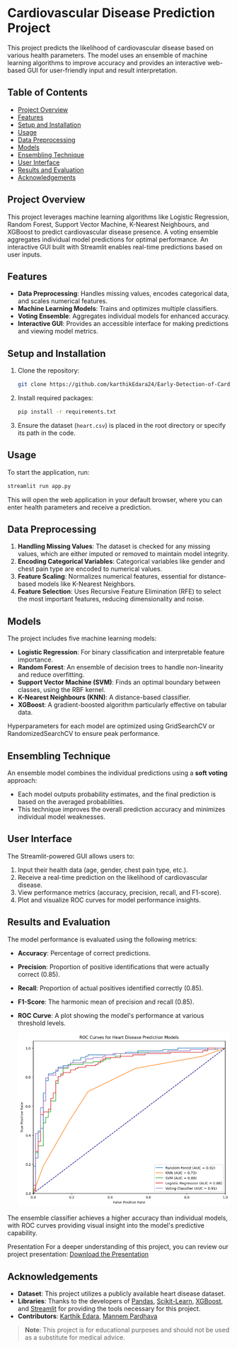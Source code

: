 # <h1>Cardiovascular Disease Prediction Project</h1>

This project predicts the likelihood of cardiovascular disease based on various health parameters. The model uses an ensemble of machine learning algorithms to improve accuracy and provides an interactive web-based GUI for user-friendly input and result interpretation.

## Table of Contents
- [Project Overview](#project-overview)
- [Features](#features)
- [Setup and Installation](#setup-and-installation)
- [Usage](#usage)
- [Data Preprocessing](#data-preprocessing)
- [Models](#models)
- [Ensembling Technique](#ensembling-technique)
- [User Interface](#user-interface)
- [Results and Evaluation](#results-and-evaluation)
- [Acknowledgements](#acknowledgements)

## Project Overview
This project leverages machine learning algorithms like Logistic Regression, Random Forest, Support Vector Machine, K-Nearest Neighbours, and XGBoost to predict cardiovascular disease presence. A voting ensemble aggregates individual model predictions for optimal performance. An interactive GUI built with Streamlit enables real-time predictions based on user inputs.

## Features
- **Data Preprocessing**: Handles missing values, encodes categorical data, and scales numerical features.
- **Machine Learning Models**: Trains and optimizes multiple classifiers.
- **Voting Ensemble**: Aggregates individual models for enhanced accuracy.
- **Interactive GUI**: Provides an accessible interface for making predictions and viewing model metrics.

## Setup and Installation
1. Clone the repository:
   ```bash
   git clone https://github.com/karthikEdara24/Early-Detection-of-Cardio-Vascular-Disease-using-Machine-Learning.git
   ```

2. Install required packages:
   ```bash
   pip install -r requirements.txt
   ```

3. Ensure the dataset (`heart.csv`) is placed in the root directory or specify its path in the code.

## Usage
To start the application, run:
```bash
streamlit run app.py
```

This will open the web application in your default browser, where you can enter health parameters and receive a prediction.

## Data Preprocessing
1. **Handling Missing Values**: The dataset is checked for any missing values, which are either imputed or removed to maintain model integrity.
2. **Encoding Categorical Variables**: Categorical variables like gender and chest pain type are encoded to numerical values.
3. **Feature Scaling**: Normalizes numerical features, essential for distance-based models like K-Nearest Neighbors.
4. **Feature Selection**: Uses Recursive Feature Elimination (RFE) to select the most important features, reducing dimensionality and noise.

## Models
The project includes five machine learning models:
- **Logistic Regression**: For binary classification and interpretable feature importance.
- **Random Forest**: An ensemble of decision trees to handle non-linearity and reduce overfitting.
- **Support Vector Machine (SVM)**: Finds an optimal boundary between classes, using the RBF kernel.
- **K-Nearest Neighbours (KNN)**: A distance-based classifier.
- **XGBoost**: A gradient-boosted algorithm particularly effective on tabular data.

Hyperparameters for each model are optimized using GridSearchCV or RandomizedSearchCV to ensure peak performance.

## Ensembling Technique
An ensemble model combines the individual predictions using a **soft voting** approach:
- Each model outputs probability estimates, and the final prediction is based on the averaged probabilities.
- This technique improves the overall prediction accuracy and minimizes individual model weaknesses.

## User Interface
The Streamlit-powered GUI allows users to:
1. Input their health data (age, gender, chest pain type, etc.).
2. Receive a real-time prediction on the likelihood of cardiovascular disease.
3. View performance metrics (accuracy, precision, recall, and F1-score).
4. Plot and visualize ROC curves for model performance insights.

## Results and Evaluation
The model performance is evaluated using the following metrics:
- **Accuracy**: Percentage of correct predictions.
- **Precision**: Proportion of positive identifications that were actually correct (0.85).
- **Recall**: Proportion of actual positives identified correctly (0.85).
- **F1-Score**: The harmonic mean of precision and recall (0.85).
- **ROC Curve**: A plot showing the model's performance at various threshold levels.
  
  ![AUROC Curve](AUC.png)

The ensemble classifier achieves a higher accuracy than individual models, with ROC curves providing visual insight into the model's predictive capability.

Presentation
For a deeper understanding of this project, you can review our project presentation:
[Download the Presentation](https://github.com/karthikEdara24/Early-Detection-of-Cardio-Vascular-Disease-using-Machine-Learning/blob/main/PPT.pdf)




## Acknowledgements
- **Dataset**: This project utilizes a publicly available heart disease dataset.
- **Libraries**: Thanks to the developers of [Pandas](https://pandas.pydata.org/), [Scikit-Learn](https://scikit-learn.org/), [XGBoost](https://xgboost.readthedocs.io/), and [Streamlit](https://streamlit.io/) for providing the tools necessary for this project.
- **Contributors**: [Karthik Edara](https://github.com/karthikEdara24), [Mannem Pardhava](https://github.com/Pardhu0007)


> **Note**: This project is for educational purposes and should not be used as a substitute for medical advice.

